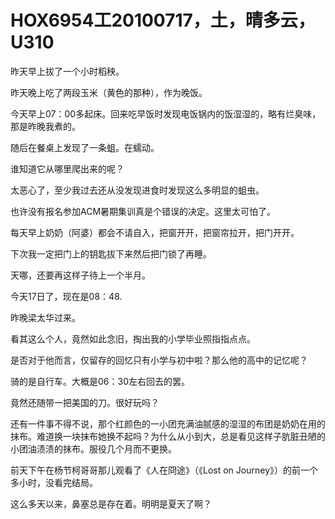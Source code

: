 # HOX6954工20100717，土，晴多云，U310

昨天早上拔了一个小时稻秧。

昨天晚上吃了两段玉米（黄色的那种），作为晚饭。

今天早上07：00多起床。回来吃早饭时发现电饭锅内的饭湿湿的，略有烂臭味，那是昨晚我煮的。

随后在餐桌上发现了一条蛆。在蠕动。

谁知道它从哪里爬出来的呢？

太恶心了，至少我过去还从没发现进食时发现这么多明显的蛆虫。

也许没有报名参加ACM暑期集训真是个错误的决定。这里太可怕了。

每天早上奶奶（阿婆）都会不请自入，把窗开开，把窗帘拉开，把门开开。

下次我一定把门上的钥匙拔下来然后把门锁了再睡。

天哪，还要再这样子待上一个半月。

今天17日了，现在是08：48.

昨晚梁太华过来。

看其这么个人，竟然如此念旧，掏出我的小学毕业照指指点点。

是否对于他而言，仅留存的回忆只有小学与初中啦？那么他的高中的记忆呢？

骑的是自行车。大概是06：30左右回去的罢。

竟然还随带一把美国的刀。很好玩吗？

还有一件事不得不说，那个红颜色的一小团充满油腻感的湿湿的布团是奶奶在用的抹布。难道换一块抹布她换不起吗？为什么从小到大，总是看见这样子肮脏丑陋的小团油渍渍的抹布。服役几个月而不更换。

前天下午在杨节柯哥哥那儿观看了《人在冏途》（《Lost on Journey》）的前一个多小时，没看完结局。

这么多天以来，鼻塞总是存在着。明明是夏天了啊？

